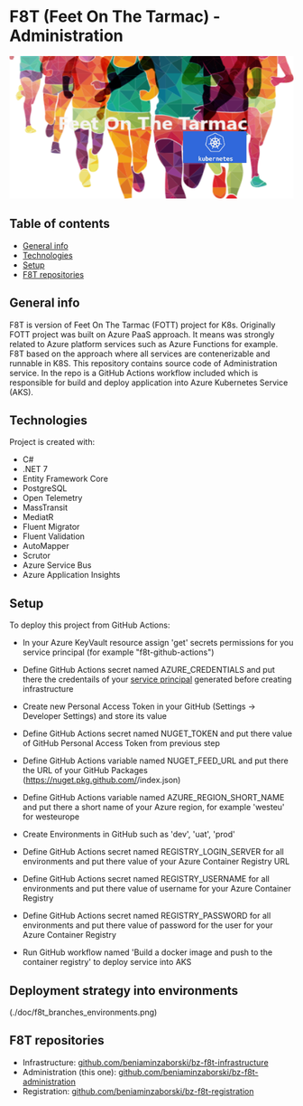 # F8T (Feet On The Tarmac) - Administration
![Project logo](./doc/f8t-logo.png)

## Table of contents
* [General info](#general-info)
* [Technologies](#technologies)
* [Setup](#setup)
* [F8T repositories](#f8t-repositories)

## General info
F8T is version of Feet On The Tarmac (FOTT) project for K8s. Originally FOTT project was built on Azure PaaS approach. 
It means was strongly related to Azure platform services such as Azure Functions for example. 
F8T based on the approach where all services are contenerizable and runnable in K8S. 
This repository contains source code of Administration service. In the repo is a GitHub Actions workflow included which is responsible for build and deploy application into Azure Kubernetes Service (AKS).
	
## Technologies
Project is created with:
* C#
* .NET 7
* Entity Framework Core
* PostgreSQL
* Open Telemetry
* MassTransit
* MediatR
* Fluent Migrator
* Fluent Validation
* AutoMapper
* Scrutor
* Azure Service Bus
* Azure Application Insights

## Setup
To deploy this project from GitHub Actions:
* In your Azure KeyVault resource assign 'get' secrets permissions for you service principal (for example "f8t-github-actions")

* Define GitHub Actions secret named AZURE_CREDENTIALS and put there the credentails of your [service principal](https://github.com/beniaminzaborski/bz-f8t-infrastructure#setup) generated before creating infrastructure

* Create new Personal Access Token in your GitHub (Settings -> Developer Settings) and store its value

* Define GitHub Actions secret named NUGET_TOKEN and put there value of GitHub Personal Access Token from previous step

* Define GitHub Actions variable named NUGET_FEED_URL and put there the URL of your GitHub Packages (https://nuget.pkg.github.com/<your account name>/index.json)

* Define GitHub Actions variable named AZURE_REGION_SHORT_NAME and put there a short name of your Azure region, for example 'westeu' for westeurope

* Create Environments in GitHub such as 'dev', 'uat', 'prod'

* Define GitHub Actions secret named REGISTRY_LOGIN_SERVER for all environments and put there value of your Azure Container Registry URL

* Define GitHub Actions secret named REGISTRY_USERNAME for all environments and put there value of username for your Azure Container Registry

* Define GitHub Actions secret named REGISTRY_PASSWORD for all environments and put there value of password for the user for your Azure Container Registry

* Run GitHub workflow named 'Build a docker image and push to the container registry' to deploy service into AKS

## Deployment strategy into environments
(./doc/f8t_branches_environments.png)

## F8T repositories
* Infrastructure: [github.com/beniaminzaborski/bz-f8t-infrastructure](https://github.com/beniaminzaborski/bz-f8t-infrastructure)
* Administration (this one): [github.com/beniaminzaborski/bz-f8t-administration](https://github.com/beniaminzaborski/bz-f8t-administration)
* Registration: [github.com/beniaminzaborski/bz-f8t-registration](https://github.com/beniaminzaborski/bz-f8t-registration)
